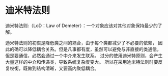 # 迪米特法则

迪米特法则:（LoD：Law of Demeter）：一个对象应该对其他对象保持最少的了解。

迪米特法则的初衷是降低类之间的耦合，由于每个类都减少了不必要的依赖，
因此的确可以降低耦合关系。但是凡事都有度，虽然可以避免与非直接的类通信，
但是要通信，必然会通过一个中介来发生联系。
过分的使用迪米特原则，会产生大量这样的中介和传递类，导致系统复杂度变大。
所以在采用迪米特法则时要反复权衡，既做到结构清晰，又要高内聚低耦合。
